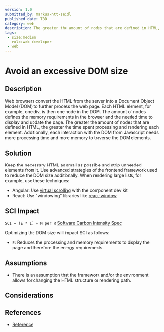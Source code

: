 ```yaml
---
version: 1.0
submitted_by: markus-ntt-seidl
published_date: TBD
category: web
description: The greater the amount of nodes that are defined in HTML, the greater the time spent processing and rendering each element.
tags: 
 - size:medium
 - role:web-developer
 - web
---
```


# Avoid an excessive DOM size

## Description

Web browsers convert the HTML from the server into a Document Object Model (DOM) to further process the web page. Each HTML element, for example, one div, is then one node in the DOM. The amount of nodes defines the memory requirements in the browser and the needed time to display and update the page.
The greater the amount of nodes that are defined in HTML, the greater the time spent processing and rendering each element. Additionally, each interaction with the DOM from Javascript needs more processing time and more memory to traverse the DOM elements.


## Solution

Keep the necessary HTML as small as possible and strip unneeded elements from it. Use advanced strategies of the frontend framework used to reduce the DOM size additionally. When rendering large lists, for example, use these techniques:
* Angular: Use [virtual scrolling](https://material.angular.io/cdk/scrolling/overview#virtual-scrolling) with the component dev kit
* React: Use "windowing" libraries like [react-window](https://react-window.vercel.app/#/examples/list/fixed-size) 


## SCI Impact

`SCI = (E * I) + M per R`
[Software Carbon Intensity Spec](https://grnsft.org/sci)

Optimizing the DOM size will impact SCI as follows:

- `E`: Reduces the processing and memory requirements to display the page and therefore the energy requirements.

## Assumptions

- There is an assumption that the framework and/or the environment allows for changing the HTML structure or rendering path.

## Considerations


## References

- [Reference](https://web.dev/dom-size/)

